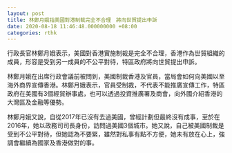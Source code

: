```yaml
---
layout: post
title: 林鄭月娥指美國對港制裁完全不合理　將向世貿提出申訴
date: 2020-08-18 11:46:48.000000000 +08:00
categories: rthk
---
```


行政長官林鄭月娥表示，美國對香港實施制裁是完全不合理，香港作為世貿組織的成員，形容是受到另一成員的不公平對待，特區政府將向世貿提出申訴。

林鄭月娥在出席行政會議前被問到，美國制裁香港及官員，當局會如何向美國以至海外商界宣傳香港。林鄭月娥表示，官員受制裁，不代表不能推廣宣傳工作，特區政府在美國有3個經貿辦事處，也可以透過投資推廣署及商會，向外國介紹香港的大灣區及金融等優勢。

林鄭月娥又說，自從2017年已沒有去過美國，曾經計劃但最終沒有成事，至於在2016年，她以政務司司長身份，訪問過美國3個城市。她又說，自己被美國制裁是受到不公平對待，但她認為不要緊，雖然對私事有點不方便，她未有放在心上，強調會繼續為國家及香港做對的事。
